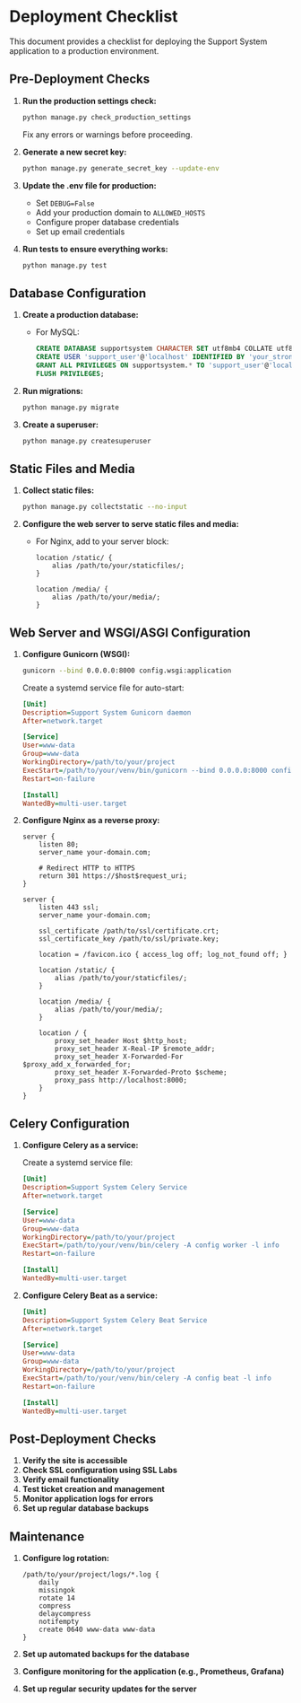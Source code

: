 # Deployment Checklist

This document provides a checklist for deploying the Support System application to a production environment.

## Pre-Deployment Checks

1. **Run the production settings check:**

   ```bash
   python manage.py check_production_settings
   ```

   Fix any errors or warnings before proceeding.

2. **Generate a new secret key:**

   ```bash
   python manage.py generate_secret_key --update-env
   ```

3. **Update the .env file for production:**

   - Set `DEBUG=False`
   - Add your production domain to `ALLOWED_HOSTS`
   - Configure proper database credentials
   - Set up email credentials

4. **Run tests to ensure everything works:**

   ```bash
   python manage.py test
   ```

## Database Configuration

1. **Create a production database:**

   - For MySQL:
     ```sql
     CREATE DATABASE supportsystem CHARACTER SET utf8mb4 COLLATE utf8mb4_unicode_ci;
     CREATE USER 'support_user'@'localhost' IDENTIFIED BY 'your_strong_password';
     GRANT ALL PRIVILEGES ON supportsystem.* TO 'support_user'@'localhost';
     FLUSH PRIVILEGES;
     ```

2. **Run migrations:**

   ```bash
   python manage.py migrate
   ```

3. **Create a superuser:**

   ```bash
   python manage.py createsuperuser
   ```

## Static Files and Media

1. **Collect static files:**

   ```bash
   python manage.py collectstatic --no-input
   ```

2. **Configure the web server to serve static files and media:**

   - For Nginx, add to your server block:
     ```
     location /static/ {
         alias /path/to/your/staticfiles/;
     }

     location /media/ {
         alias /path/to/your/media/;
     }
     ```

## Web Server and WSGI/ASGI Configuration

1. **Configure Gunicorn (WSGI):**

   ```bash
   gunicorn --bind 0.0.0.0:8000 config.wsgi:application
   ```

   Create a systemd service file for auto-start:

   ```ini
   [Unit]
   Description=Support System Gunicorn daemon
   After=network.target

   [Service]
   User=www-data
   Group=www-data
   WorkingDirectory=/path/to/your/project
   ExecStart=/path/to/your/venv/bin/gunicorn --bind 0.0.0.0:8000 config.wsgi:application
   Restart=on-failure

   [Install]
   WantedBy=multi-user.target
   ```

2. **Configure Nginx as a reverse proxy:**

   ```nginx
   server {
       listen 80;
       server_name your-domain.com;

       # Redirect HTTP to HTTPS
       return 301 https://$host$request_uri;
   }

   server {
       listen 443 ssl;
       server_name your-domain.com;

       ssl_certificate /path/to/ssl/certificate.crt;
       ssl_certificate_key /path/to/ssl/private.key;

       location = /favicon.ico { access_log off; log_not_found off; }
       
       location /static/ {
           alias /path/to/your/staticfiles/;
       }

       location /media/ {
           alias /path/to/your/media/;
       }

       location / {
           proxy_set_header Host $http_host;
           proxy_set_header X-Real-IP $remote_addr;
           proxy_set_header X-Forwarded-For $proxy_add_x_forwarded_for;
           proxy_set_header X-Forwarded-Proto $scheme;
           proxy_pass http://localhost:8000;
       }
   }
   ```

## Celery Configuration

1. **Configure Celery as a service:**

   Create a systemd service file:

   ```ini
   [Unit]
   Description=Support System Celery Service
   After=network.target

   [Service]
   User=www-data
   Group=www-data
   WorkingDirectory=/path/to/your/project
   ExecStart=/path/to/your/venv/bin/celery -A config worker -l info
   Restart=on-failure

   [Install]
   WantedBy=multi-user.target
   ```

2. **Configure Celery Beat as a service:**

   ```ini
   [Unit]
   Description=Support System Celery Beat Service
   After=network.target

   [Service]
   User=www-data
   Group=www-data
   WorkingDirectory=/path/to/your/project
   ExecStart=/path/to/your/venv/bin/celery -A config beat -l info
   Restart=on-failure

   [Install]
   WantedBy=multi-user.target
   ```

## Post-Deployment Checks

1. **Verify the site is accessible**
2. **Check SSL configuration using SSL Labs**
3. **Verify email functionality**
4. **Test ticket creation and management**
5. **Monitor application logs for errors**
6. **Set up regular database backups**

## Maintenance

1. **Configure log rotation:**

   ```
   /path/to/your/project/logs/*.log {
       daily
       missingok
       rotate 14
       compress
       delaycompress
       notifempty
       create 0640 www-data www-data
   }
   ```

2. **Set up automated backups for the database**
3. **Configure monitoring for the application (e.g., Prometheus, Grafana)**
4. **Set up regular security updates for the server** 